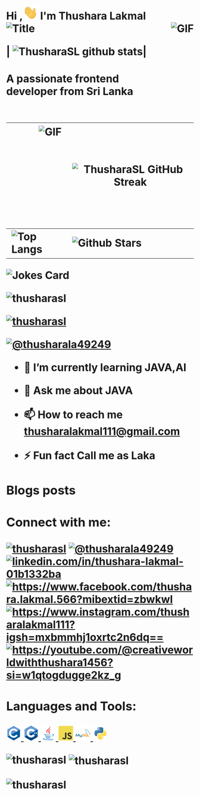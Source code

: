 
<h1>Hi ,<img src="https://raw.githubusercontent.com/ABSphreak/ABSphreak/master/gifs/Hi.gif" width="40px"> I'm Thushara Lakmal</h>
<div float="right">
  <img src="https://readme-typing-svg.herokuapp.com?font=Architects+Daughter&color=%2338C2FF&size=40&center=true&vCenter=true&height=75&width=600&lines=Heyyy!+I'm+Thushara+Lakmal;*LAKA*+is+me!!!;Welcome+to+my+profile!" alt="Title"></img> 
  <img align="right" height="270px" alt="GIF" src="https://media.giphy.com/media/CVtNe84hhYF9u/giphy.gif" />
  
| ![ThusharaSL github stats](https://github-readme-stats.vercel.app/api?username=ThusharaSL&show_icons=true&theme=tokyonight&float=top)|

<h4 align="left">A passionate frontend developer from Sri Lanka</h4>


| <img align="right" height="270px" alt="GIF" src="(https://pa1.narvii.com/7403/c3bf9834bdc2630f83bbdbf61042d4a63d5d1f62r1-540-304_hq.gif)" />|![ThusharaSL GitHub Streak](https://github-readme-streak-stats.herokuapp.com/?user=ThusharaSL&theme=tokyonight) |
| --- | --- |
| ![Top Langs](https://github-readme-stats.vercel.app/api/top-langs/?username=ThusharaSL&theme=tokyonight) | ![Github Stars](https://github-readme-stats.vercel.app/api?username=ThusharaSL&show_icons=true&locale=en&count_private=true&hide_rank=true&custom_title=My%20GitHub%20Stats&disable_animations=true&theme=tokyonight) |

![Jokes Card](https://readme-jokes.vercel.app/api?theme=tokyonight)


<p align="left"> <img src="https://komarev.com/ghpvc/?username=thusharasl&label=Profile%20views&color=0e75b6&style=flat" alt="thusharasl" /> </p>

<p align="left"> <a href="https://github.com/ryo-ma/github-profile-trophy"><img src="https://github-profile-trophy.vercel.app/?username=thusharasl" alt="thusharasl" /></a> </p>

<p align="left"> <a href="https://twitter.com/@thusharala49249" target="blank"><img src="https://img.shields.io/twitter/follow/@thusharala49249?logo=twitter&style=for-the-badge" alt="@thusharala49249" /></a> </p>

- 🌱 I’m currently learning **JAVA,AI**

- 💬 Ask me about **JAVA**

- 📫 How to reach me **thusharalakmal111@gmail.com**

- ⚡ Fun fact **Call me as Laka**

### Blogs posts
<!-- BLOG-POST-LIST:START -->
<!-- BLOG-POST-LIST:END -->

<h3 align="left">Connect with me:</h3>
<p align="left">
<a href="https://dev.to/thusharasl" target="blank"><img align="center" src="https://raw.githubusercontent.com/rahuldkjain/github-profile-readme-generator/master/src/images/icons/Social/devto.svg" alt="thusharasl" height="30" width="40" /></a>
<a href="https://twitter.com/@thusharala49249" target="blank"><img align="center" src="https://raw.githubusercontent.com/rahuldkjain/github-profile-readme-generator/master/src/images/icons/Social/twitter.svg" alt="@thusharala49249" height="30" width="40" /></a>
<a href="https://www.linkedin.com/in/thushara-lakmal-01b1332ba/" target="blank"><img align="center" src="https://raw.githubusercontent.com/rahuldkjain/github-profile-readme-generator/master/src/images/icons/Social/linked-in-alt.svg" alt="linkedin.com/in/thushara-lakmal-01b1332ba" height="30" width="40" /></a>
<a href="https://web.facebook.com/thushara.lakmal.566/?viewas=100000686899395" target="blank"><img align="center" src="https://raw.githubusercontent.com/rahuldkjain/github-profile-readme-generator/master/src/images/icons/Social/facebook.svg" alt="https://www.facebook.com/thushara.lakmal.566?mibextid=zbwkwl" height="30" width="40" /></a>
<a href="https://www.instagram.com/thusharalakmal111/" target="blank"><img align="center" src="https://raw.githubusercontent.com/rahuldkjain/github-profile-readme-generator/master/src/images/icons/Social/instagram.svg" alt="https://www.instagram.com/thusharalakmal111?igsh=mxbmmhj1oxrtc2n6dq==" height="30" width="40" /></a>
<a href="https://www.youtube.com/channel/UChX44k_-IiH39g4plckopPA" target="blank"><img align="center" src="https://raw.githubusercontent.com/rahuldkjain/github-profile-readme-generator/master/src/images/icons/Social/youtube.svg" alt="https://youtube.com/@creativeworldwiththushara1456?si=w1qtogdugge2kz_g" height="30" width="40" /></a>
</p>

<h3 align="left">Languages and Tools:</h3>
<p align="left"> <a href="https://www.cprogramming.com/" target="_blank" rel="noreferrer"> <img src="https://raw.githubusercontent.com/devicons/devicon/master/icons/c/c-original.svg" alt="c" width="40" height="40"/> </a> <a href="https://www.w3schools.com/cpp/" target="_blank" rel="noreferrer"> <img src="https://raw.githubusercontent.com/devicons/devicon/master/icons/cplusplus/cplusplus-original.svg" alt="cplusplus" width="40" height="40"/> </a> <a href="https://www.java.com" target="_blank" rel="noreferrer"> <img src="https://raw.githubusercontent.com/devicons/devicon/master/icons/java/java-original.svg" alt="java" width="40" height="40"/> </a> <a href="https://developer.mozilla.org/en-US/docs/Web/JavaScript" target="_blank" rel="noreferrer"> <img src="https://raw.githubusercontent.com/devicons/devicon/master/icons/javascript/javascript-original.svg" alt="javascript" width="40" height="40"/> </a> <a href="https://www.mysql.com/" target="_blank" rel="noreferrer"> <img src="https://raw.githubusercontent.com/devicons/devicon/master/icons/mysql/mysql-original-wordmark.svg" alt="mysql" width="40" height="40"/> </a> <a href="https://www.python.org" target="_blank" rel="noreferrer"> <img src="https://raw.githubusercontent.com/devicons/devicon/master/icons/python/python-original.svg" alt="python" width="40" height="40"/> </a> </p>

<p><img align="left" src="https://github-readme-stats.vercel.app/api/top-langs?username=thusharasl&show_icons=true&locale=en&layout=compact" alt="thusharasl" /></p>

<p>&nbsp;<img align="center" src="https://github-readme-stats.vercel.app/api?username=thusharasl&show_icons=true&locale=en" alt="thusharasl" /></p>

<p><img align="center" src="https://github-readme-streak-stats.herokuapp.com/?user=thusharasl&" alt="thusharasl" /></p>
